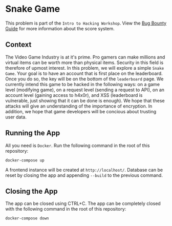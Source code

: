# Snake Game

This problem is part of the `Intro to Hacking Workshop`. View the [Bug Bounty Guide](https://github.com/hackmtlca/bug-bounty-guide) for more information about the score system.

## Context

The Video Game Industry is at it's prime. Pro gamers can make millions and virtual items can be worth more than physical items. Security in this field is therefore of upmost interest. In this problem, we will explore a simple `Snake Game`. Your goal is to have an account that is first place on the leaderboard. Once you do so, the key will be on the bottom of the `leaderboard` page. We currently intend this game to be hacked in the following ways: on a game level (modifying game), on a request level (sending a request to API), on an account level (gaining access to h4x0r), and XSS (leaderboard is vulnerable, just showing that it can be done is enough). We hope that these attacks will give an understanding of the importance of encryption. In addition, we hope that game developers will be concious about trusting user data.

## Running the App

All you need is `Docker`. Run the following command in the root of this repository:

```
docker-compose up
```

A frontend instance will be created at `http://localhost/`. Database can be reset by closing the app and appending `--build` to the previous command.

## Closing the App

The app can be closed using CTRL+C. The app can be completely closed with the following command in the root of this repository:

```
docker-compose down
```